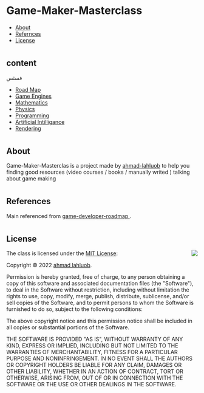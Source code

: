 # Game-Maker-Masterclass
- [About](#about)
- [Refernces](#references)
- [License](#license) 
#

## content 
فسثس
- [Road Map](./Road%20map/README.md)
- [Game Engines](./Engines/README.md)
- [Mathematics](./Maths/README.md)
- [Physics](./Physics/README.md)
- [Programming](./Programming/README.md)
- [Artificial Intilligance](./Artificial%20Intiligance/README.md)
- [Rendering](./Rendering/README.md)
#
## About
Game-Maker-Masterclas is a project made by [ahmad-lahluob](https://github.com/ahmadlahluob) to help you finding good resources (video courses / books / manually writed ) talking about game making 
#
## References
Main referenced from  [game-developer-roadmap
](https://github.com/utilForever/game-developer-roadmap).
# 
## License

<img align="right" src="http://opensource.org/trademarks/opensource/OSI-Approved-License-100x137.png">

The class is licensed under the [MIT License](http://opensource.org/licenses/MIT):



Copyright &copy; 2022 [ahmad lahluob](http://www.github.com/utilForever).

Permission is hereby granted, free of charge, to any person obtaining a copy of this software and associated documentation files (the "Software"), to deal in the Software without restriction, including without limitation the rights to use, copy, modify, merge, publish, distribute, sublicense, and/or sell copies of the Software, and to permit persons to whom the Software is furnished to do so, subject to the following conditions:

The above copyright notice and this permission notice shall be included in all copies or substantial portions of the Software.

THE SOFTWARE IS PROVIDED "AS IS", WITHOUT WARRANTY OF ANY KIND, EXPRESS OR IMPLIED, INCLUDING BUT NOT LIMITED TO THE WARRANTIES OF MERCHANTABILITY, FITNESS FOR A PARTICULAR PURPOSE AND NONINFRINGEMENT. IN NO EVENT SHALL THE AUTHORS OR COPYRIGHT HOLDERS BE LIABLE FOR ANY CLAIM, DAMAGES OR OTHER LIABILITY, WHETHER IN AN ACTION OF CONTRACT, TORT OR OTHERWISE, ARISING FROM, OUT OF OR IN CONNECTION WITH THE SOFTWARE OR THE USE OR OTHER DEALINGS IN THE SOFTWARE.
